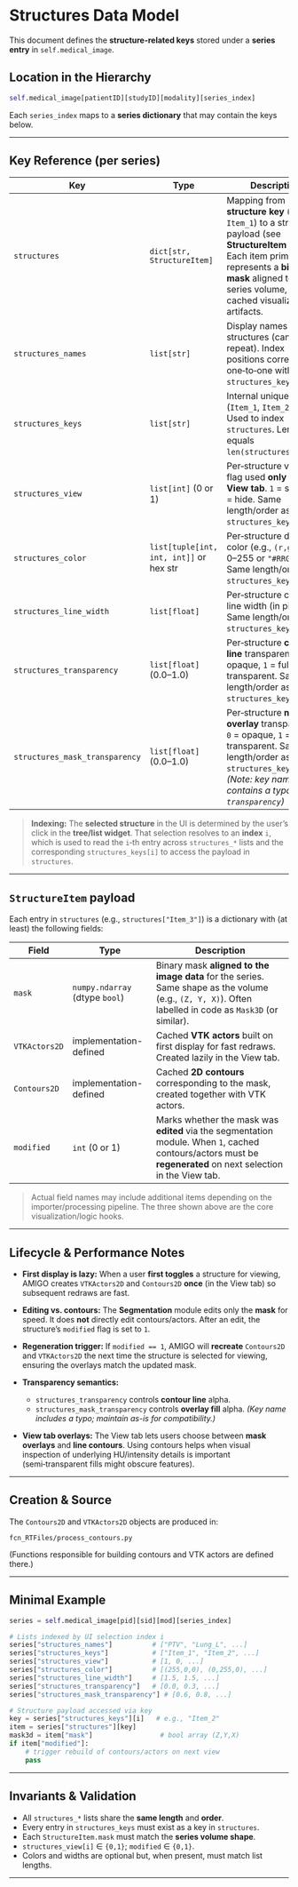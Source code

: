 # Structures Data Model

This document defines the **structure-related keys** stored under a **series entry** in `self.medical_image`.

## Location in the Hierarchy

```python
self.medical_image[patientID][studyID][modality][series_index]
```

Each `series_index` maps to a **series dictionary** that may contain the keys below.

---

## Key Reference (per series)

| Key                            | Type                                    | Description                                                                                                                                                                                                               |
| ------------------------------ | --------------------------------------- | ------------------------------------------------------------------------------------------------------------------------------------------------------------------------------------------------------------------------- |
| `structures`                   | `dict[str, StructureItem]`              | Mapping from **structure key** (e.g., `Item_1`) to a structure payload (see **StructureItem** below). Each item primarily represents a **binary mask** aligned to the series volume, plus cached visualization artifacts. |
| `structures_names`             | `list[str]`                             | Display names for structures (can repeat). Index positions correspond one‑to‑one with `structures_keys`.                                                                                                                  |
| `structures_keys`              | `list[str]`                             | Internal unique keys (`Item_1`, `Item_2`, …). Used to index `structures`. Length equals `len(structures_names)`.                                                                                                          |
| `structures_view`              | `list[int]` (0 or 1)                    | Per‑structure visibility flag used **only by the View tab**. `1` = show, `0` = hide. Same length/order as `structures_keys`.                                                                                              |
| `structures_color`             | `list[tuple[int, int, int]]` or hex str | Per‑structure display color (e.g., `(r,g,b)` in 0–255 or `"#RRGGBB"`). Same length/order as `structures_keys`.                                                                                                            |
| `structures_line_width`        | `list[float]`                           | Per‑structure contour line width (in pixels). Same length/order as `structures_keys`.                                                                                                                                     |
| `structures_transparency`      | `list[float]` (0.0–1.0)                 | Per‑structure **contour line** transparency. `0` = opaque, `1` = fully transparent. Same length/order as `structures_keys`.                                                                                               |
| `structures_mask_transparency` | `list[float]` (0.0–1.0)                 | Per‑structure **mask overlay** transparency. `0` = opaque, `1` = fully transparent. Same length/order as `structures_keys`. *(Note: key name contains a typo: `transparency`)*                                            |

> **Indexing:** The **selected structure** in the UI is determined by the user’s click in the **tree/list widget**. That selection resolves to an **index** `i`, which is used to read the `i`‑th entry across `structures_*` lists and the corresponding `structures_keys[i]` to access the payload in `structures`.

---

## `StructureItem` payload

Each entry in `structures` (e.g., `structures["Item_3"]`) is a dictionary with (at least) the following fields:

| Field         | Type                           | Description                                                                                                                                                    |
| ------------- | ------------------------------ | -------------------------------------------------------------------------------------------------------------------------------------------------------------- |
| `mask`        | `numpy.ndarray` (dtype `bool`) | Binary mask **aligned to the image data** for the series. Same shape as the volume (e.g., `(Z, Y, X)`). Often labelled in code as `Mask3D` (or similar).       |
| `VTKActors2D` | implementation-defined         | Cached **VTK actors** built on first display for fast redraws. Created lazily in the View tab.                                                                 |
| `Contours2D`  | implementation-defined         | Cached **2D contours** corresponding to the mask, created together with VTK actors.                                                                            |
| `modified`    | `int` (0 or 1)                 | Marks whether the mask was **edited** via the segmentation module. When `1`, cached contours/actors must be **regenerated** on next selection in the View tab. |

> Actual field names may include additional items depending on the importer/processing pipeline. The three shown above are the core visualization/logic hooks.

---

## Lifecycle & Performance Notes

* **First display is lazy:** When a user **first toggles** a structure for viewing, AMIGO creates `VTKActors2D` and `Contours2D` **once** (in the View tab) so subsequent redraws are fast.
* **Editing vs. contours:** The **Segmentation** module edits only the **mask** for speed. It does **not** directly edit contours/actors. After an edit, the structure’s `modified` flag is set to `1`.
* **Regeneration trigger:** If `modified == 1`, AMIGO will **recreate** `Contours2D` and `VTKActors2D` the next time the structure is selected for viewing, ensuring the overlays match the updated mask.
* **Transparency semantics:**

  * `structures_transparency` controls **contour line** alpha.
  * `structures_mask_transparency` controls **overlay fill** alpha. *(Key name includes a typo; maintain as-is for compatibility.)*
* **View tab overlays:** The View tab lets users choose between **mask overlays** and **line contours**. Using contours helps when visual inspection of underlying HU/intensity details is important (semi‑transparent fills might obscure features).

---

## Creation & Source

The `Contours2D` and `VTKActors2D` objects are produced in:

```
fcn_RTFiles/process_contours.py
```

(Functions responsible for building contours and VTK actors are defined there.)

---

## Minimal Example

```python
series = self.medical_image[pid][sid][mod][series_index]

# Lists indexed by UI selection index i
series["structures_names"]          # ["PTV", "Lung_L", ...]
series["structures_keys"]           # ["Item_1", "Item_2", ...]
series["structures_view"]           # [1, 0, ...]
series["structures_color"]          # [(255,0,0), (0,255,0), ...]
series["structures_line_width"]     # [1.5, 1.5, ...]
series["structures_transparency"]   # [0.0, 0.3, ...]
series["structures_mask_transparency"] # [0.6, 0.8, ...]

# Structure payload accessed via key
key = series["structures_keys"][i]   # e.g., "Item_2"
item = series["structures"][key]
mask3d = item["mask"]                 # bool array (Z,Y,X)
if item["modified"]:
    # trigger rebuild of contours/actors on next view
    pass
```

---

## Invariants & Validation

* All `structures_*` lists share the **same length** and **order**.
* Every entry in `structures_keys` must exist as a key in `structures`.
* Each `StructureItem.mask` must match the **series volume shape**.
* `structures_view[i]` ∈ `{0,1}`; `modified` ∈ `{0,1}`.
* Colors and widths are optional but, when present, must match list lengths.

---
